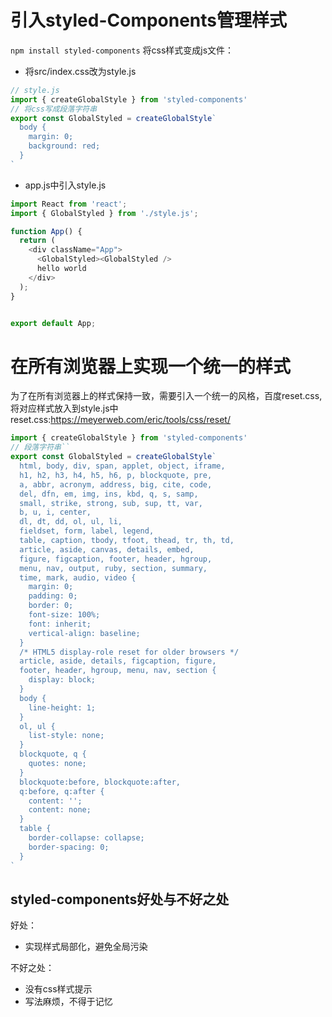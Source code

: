 # 引入styled-Components管理样式
```npm install styled-components```
将css样式变成js文件：
* 将src/index.css改为style.js
```js
// style.js
import { createGlobalStyle } from 'styled-components'
// 将css写成段落字符串
export const GlobalStyled = createGlobalStyle`
  body {
    margin: 0;
    background: red;
  }
`
```
* app.js中引入style.js
```js
import React from 'react';
import { GlobalStyled } from './style.js';

function App() {
  return (
    <div className="App">
      <GlobalStyled><GlobalStyled />
      hello world
    </div>
  );
}


export default App;
```
# 在所有浏览器上实现一个统一的样式
为了在所有浏览器上的样式保持一致，需要引入一个统一的风格，百度reset.css,将对应样式放入到style.js中
reset.css:https://meyerweb.com/eric/tools/css/reset/
```js
import { createGlobalStyle } from 'styled-components'
// 段落字符串``
export const GlobalStyled = createGlobalStyle`
  html, body, div, span, applet, object, iframe,
  h1, h2, h3, h4, h5, h6, p, blockquote, pre,
  a, abbr, acronym, address, big, cite, code,
  del, dfn, em, img, ins, kbd, q, s, samp,
  small, strike, strong, sub, sup, tt, var,
  b, u, i, center,
  dl, dt, dd, ol, ul, li,
  fieldset, form, label, legend,
  table, caption, tbody, tfoot, thead, tr, th, td,
  article, aside, canvas, details, embed, 
  figure, figcaption, footer, header, hgroup, 
  menu, nav, output, ruby, section, summary,
  time, mark, audio, video {
    margin: 0;
    padding: 0;
    border: 0;
    font-size: 100%;
    font: inherit;
    vertical-align: baseline;
  }
  /* HTML5 display-role reset for older browsers */
  article, aside, details, figcaption, figure, 
  footer, header, hgroup, menu, nav, section {
    display: block;
  }
  body {
    line-height: 1;
  }
  ol, ul {
    list-style: none;
  }
  blockquote, q {
    quotes: none;
  }
  blockquote:before, blockquote:after,
  q:before, q:after {
    content: '';
    content: none;
  }
  table {
    border-collapse: collapse;
    border-spacing: 0;
  }
`
```

## styled-components好处与不好之处
好处：
* 实现样式局部化，避免全局污染
  
不好之处：
* 没有css样式提示
* 写法麻烦，不得于记忆


